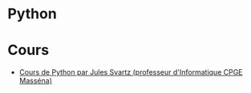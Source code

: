 <!--
Created by Its-Just-Nans - https://github.com/Its-Just-Nans
Copyright Its-Just-Nans
--->

# Python

# Cours

- [Cours de Python par Jules Svartz (professeur d'Informatique CPGE Masséna)](http://perso.numericable.fr/jules.svartz/prepa/pdf/poly_python.pdf)
